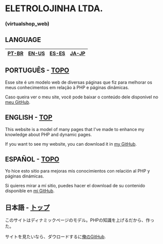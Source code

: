 # ELETROLOJINHA LTDA.
### (virtualshop_web)

## LANGUAGE
| [PT-BR](#PORTUGUÊS---TOPO) | [EN-US](#ENGLISH---TOP) | [ES-ES](#ESPAÑOL---TOPO) | [JA-JP](#日本語---トップ) |
|-|-|-|-|

## PORTUGUÊS - [TOPO](#RESTAURANTINHO-LTDA)
Esse site é um modelo web de diversas páginas que fiz para melhorar os meus conhecimentos em relação à PHP e páginas dinâmicas.

Caso queira ver o meu site, você pode baixar o conteúdo dele disponível no [meu GitHub](https://github.com/monambike/).

## ENGLISH - [TOP](#RESTAURANTINHO-LTDA)
This website is a model of many pages that I've made to enhance my knowledge  about PHP and dynamic pages.

If you want to see my website, you can download it in [my GitHub](https://github.com/monambike/).

## ESPAÑOL - [TOPO](#RESTAURANTINHO-LTDA)
Yo hice esto sitio para mejoras mis conocimientos con relación al PHP y páginas dinámicas.

Si quieres mirar a mí sitio, puedes hacer el download de su contenido disponible en [mi GitHub](https://github.com/monambike/).

## 日本語 - [トップ](#RESTAURANTINHO-LTDA)
このサイトはディナミックページのモデル。PHPの知識を上げるだから、作った。

サイトを見たいなら、ダウロードするに[俺のGitHub](https://github.com/monambike/).
